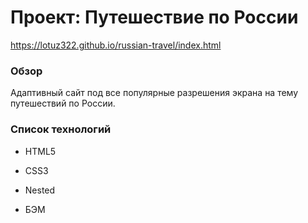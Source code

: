 # Проект: Путешествие по России 

https://lotuz322.github.io/russian-travel/index.html 

 

### Обзор 

Адаптивный сайт под все популярные разрешения экрана на тему путешествий по России. 

 

### Список технологий 

* HTML5 

* CSS3 

* Nested 

* БЭМ 

 
